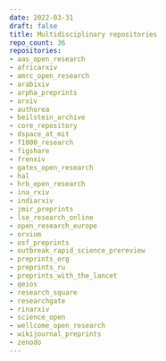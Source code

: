 ```yaml
---
date: 2022-03-31
draft: false
title: Multidisciplinary repositories
repo_count: 36
repositories:
- aas_open_research
- africarxiv
- amrc_open_research
- arabixiv
- arpha_preprints
- arxiv
- authorea
- beilstein_archive
- core_repository
- dspace_at_mit
- f1000_research
- figshare
- frenxiv
- gates_open_research
- hal
- hrb_open_research
- ina_rxiv
- indiarxiv
- jmir_preprints
- lse_research_online
- open_research_europe
- orvium
- osf_preprints
- outbreak_rapid_science_prereview
- preprints_org
- preprints_ru
- preprints_with_the_lancet
- qeios
- research_square
- researchgate
- rinarxiv
- science_open
- wellcome_open_research
- wikijournal_preprints
- zenodo
---
```



